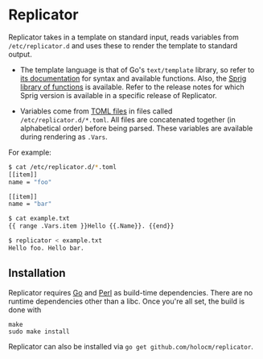 # Replicator

Replicator takes in a template on standard input, reads variables from `/etc/replicator.d` and uses these to render the
template to standard output.

* The template language is that of Go's `text/template` library, so refer to [its
  documentation](https://golang.org/pkg/text/template/) for syntax and available functions. Also, the [Sprig library of
  functions](https://github.com/MasterMinds/sprig) is available. Refer to the release notes for which Sprig version is
  available in a specific release of Replicator.

* Variables come from [TOML files](https://github.com/toml-lang/toml) in files called `/etc/replicator.d/*.toml`. All
  files are concatenated together (in alphabetical order) before being parsed. These variables are available during
  rendering as `.Vars`.

For example:

```bash
$ cat /etc/replicator.d/*.toml
[[item]]
name = "foo"

[[item]]
name = "bar"

$ cat example.txt
{{ range .Vars.item }}Hello {{.Name}}. {{end}}

$ replicator < example.txt
Hello foo. Hello bar.

```

## Installation

Replicator requires [Go](https://golang.org) and [Perl](https://perl.org) as
build-time dependencies. There are no runtime dependencies other than a libc.
Once you're all set, the build is done with

```
make
sudo make install
```

Replicator can also be installed via `go get github.com/holocm/replicator`.
